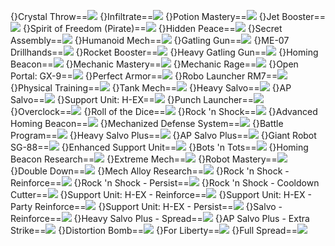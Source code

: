 {}Crystal Throw==<img src="upload/mxd/Mechanic/Skill_Crystal_Throw.png"/>
{}Infiltrate==<img src="upload/mxd/Mechanic/Skill_Infiltrate.png"/>
{}Potion Mastery==<img src="upload/mxd/Mechanic/Skill_Potion_Mastery.png"/>
{}Jet Booster==<img src="upload/mxd/Mechanic/Skill_Jet_Booster.png"/>
{}Spirit of Freedom (Pirate)==<img src="upload/mxd/Mechanic/Skill_Spirit_of_Freedom.png"/>
{}Hidden Peace==<img src="upload/mxd/Mechanic/Skill_Hidden_Peace.png"/>
{}Secret Assembly==<img src="upload/mxd/Mechanic/Skill_Secret_Assembly.png"/>
{}Humanoid Mech==<img src="upload/mxd/Mechanic/Skill_Humanoid_Mech.png"/>
{}Gatling Gun==<img src="upload/mxd/Mechanic/Skill_Gatling_Gun.png"/>
{}ME-07 Drillhands==<img src="upload/mxd/Mechanic/Skill_ME-07_Drillhands.png"/>
{}Rocket Booster==<img src="upload/mxd/Mechanic/Skill_Rocket_Booster.png"/>
{}Heavy Gatling Gun==<img src="upload/mxd/Mechanic/Skill_Heavy_Gatling_Gun.png"/>
{}Homing Beacon==<img src="upload/mxd/Mechanic/Skill_Homing_Beacon.png"/>
{}Mechanic Mastery==<img src="upload/mxd/Mechanic/Skill_Gun_Mastery.png"/>
{}Mechanic Rage==<img src="upload/mxd/Mechanic/Skill_Mechanic_Rage.png"/>
{}Open Portal: GX-9==<img src="upload/mxd/Mechanic/Skill_Open_Portal_GX-9.png"/>
{}Perfect Armor==<img src="upload/mxd/Mechanic/Skill_Perfect_Armor.png"/>
{}Robo Launcher RM7==<img src="upload/mxd/Mechanic/Skill_Robo_Launcher_RM7.png"/>
{}Physical Training==<img src="upload/mxd/Mechanic/Skill_Physical_Training.png"/>
{}Tank Mech==<img src="upload/mxd/Mechanic/Skill_Tank_Mech.png"/>
{}Heavy Salvo==<img src="upload/mxd/Mechanic/Skill_Heavy_Salvo.png"/>
{}AP Salvo==<img src="upload/mxd/Mechanic/Skill_AP_Salvo.png"/>
{}Support Unit: H-EX==<img src="upload/mxd/Mechanic/Skill_Support_Unit_H-EX.png"/>
{}Punch Launcher==<img src="upload/mxd/Mechanic/Skill_Punch_Launcher.png"/>
{}Overclock==<img src="upload/mxd/Mechanic/Skill_Overclock.png"/>
{}Roll of the Dice==<img src="upload/mxd/Mechanic/Skill_Roll_of_the_Dice.png"/>
{}Rock 'n Shock==<img src="upload/mxd/Mechanic/Skill_Rock_'n_Shock.png"/>
{}Advanced Homing Beacon==<img src="upload/mxd/Mechanic/Skill_Advanced_Homing_Beacon.png"/>
{}Mechanized Defense System==<img src="upload/mxd/Mechanic/Skill_Mechanized_Defense_System.png"/>
{}Battle Program==<img src="upload/mxd/Mechanic/Skill_Battle_Program.png"/>
{}Heavy Salvo Plus==<img src="upload/mxd/Mechanic/Skill_Heavy_Salvo_Plus.png"/>
{}AP Salvo Plus==<img src="upload/mxd/Mechanic/Skill_AP_Salvo_Plus.png"/>
{}Giant Robot SG-88==<img src="upload/mxd/Mechanic/Skill_Giant_Robot_SG-88.png"/>
{}Enhanced Support Unit==<img src="upload/mxd/Mechanic/Skill_Enhanced_Support_Unit.png"/>
{}Bots 'n Tots==<img src="upload/mxd/Mechanic/Skill_Bots_'n_Tots.png"/>
{}Homing Beacon Research==<img src="upload/mxd/Mechanic/Skill_Homing_Beacon_Research.png"/>
{}Extreme Mech==<img src="upload/mxd/Mechanic/Skill_Extreme_Mech.png"/>
{}Robot Mastery==<img src="upload/mxd/Mechanic/Skill_Robot_Mastery.png"/>
{}Double Down==<img src="upload/mxd/Mechanic/Skill_Double_Down.png"/>
{}Mech Alloy Research==<img src="upload/mxd/Mechanic/Skill_Mech_Alloy_Research.png"/>
{}Rock 'n Shock - Reinforce==<img src="upload/mxd/Mechanic/Skill Rock 'n_Shock_-_Reinforce.png"/>
{}Rock 'n Shock - Persist==<img src="upload/mxd/Mechanic/Skill Rock 'n_Shock_-_Persist.png"/>
{}Rock 'n Shock - Cooldown Cutter==<img src="upload/mxd/Mechanic/Skill Rock 'n_Shock_-_Cooldown_Cutter.png"/>
{}Support Unit: H-EX - Reinforce==<img src="upload/mxd/Mechanic/Skill_Support_Unit_H-EX_-_Reinforce.png"/>
{}Support Unit: H-EX - Party Reinforce==<img src="upload/mxd/Mechanic/Skill_Support_Unit_H-EX_-_Party_Reinforce.png"/>
{}Support Unit: H-EX - Persist==<img src="upload/mxd/Mechanic/Skill_Support_Unit_H-EX_-_Persist.png"/>
{}Salvo - Reinforce==<img src="upload/mxd/Mechanic/Skill_Salvo_-_Reinforce.png"/>
{}Heavy Salvo Plus - Spread==<img src="upload/mxd/Mechanic/Skill_Heavy_Salvo_Plus_-_Spread.png"/>
{}AP Salvo Plus - Extra Strike==<img src="upload/mxd/Mechanic/Skill_AP_Salvo_Plus_-_Extra_Strike.png"/>
{}Distortion Bomb==<img src="upload/mxd/Mechanic/Skill_Distortion_Bomb.png"/>
{}For Liberty==<img src="upload/mxd/Mechanic/Skill_For_Liberty.png"/>
{}Full Spread==<img src="upload/mxd/Mechanic/Skill_Full_Spread.png"/>
